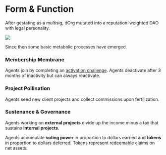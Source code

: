 # Form & Function

After gestating as a multisig, dOrg mutated into a reputation-weighted DAO with legal personality.

![](../.gitbook/assets/artboard.png)

Since then some basic metabolic processes have emerged.

### Membership Membrane

Agents join by completing an [activation challenge](../getting-started/activation.md). Agents deactivate after 3 months of inactivity but can always reactivate.

### Project Pollination

Agents seed new client projects and collect commissions upon fertilization.

### Sustenance & Governance

Agents working on **external projects** divide up the income minus a tax that sustains **internal projects**.

Agents accumulate **voting power** in proportion to dollars earned and **tokens** in proportion to dollars deferred. Tokens represent redeemable claims on net assets.







